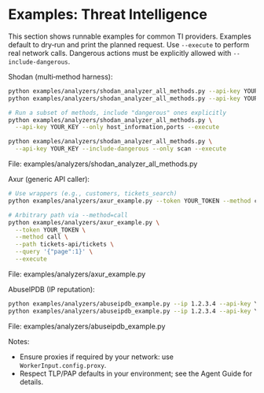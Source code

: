 # Examples: Threat Intelligence

This section shows runnable examples for common TI providers. Examples default to dry‑run and
print the planned request. Use `--execute` to perform real network calls. Dangerous actions
must be explicitly allowed with `--include-dangerous`.

Shodan (multi‑method harness):

```bash
python examples/analyzers/shodan_analyzer_all_methods.py --api-key YOUR_KEY           # plan only
python examples/analyzers/shodan_analyzer_all_methods.py --api-key YOUR_KEY --execute  # perform calls

# Run a subset of methods, include "dangerous" ones explicitly
python examples/analyzers/shodan_analyzer_all_methods.py \
  --api-key YOUR_KEY --only host_information,ports --execute

python examples/analyzers/shodan_analyzer_all_methods.py \
  --api-key YOUR_KEY --include-dangerous --only scan --execute
```

File: examples/analyzers/shodan_analyzer_all_methods.py

Axur (generic API caller):

```bash
# Use wrappers (e.g., customers, tickets_search)
python examples/analyzers/axur_example.py --token YOUR_TOKEN --method customers

# Arbitrary path via --method=call
python examples/analyzers/axur_example.py \
  --token YOUR_TOKEN \
  --method call \
  --path tickets-api/tickets \
  --query '{"page":1}' \
  --execute
```

File: examples/analyzers/axur_example.py

AbuseIPDB (IP reputation):

```bash
python examples/analyzers/abuseipdb_example.py --ip 1.2.3.4 --api-key YOUR_KEY           # plan only
python examples/analyzers/abuseipdb_example.py --ip 1.2.3.4 --api-key YOUR_KEY --execute  # perform call
```

File: examples/analyzers/abuseipdb_example.py

Notes:

- Ensure proxies if required by your network: use `WorkerInput.config.proxy`.
- Respect TLP/PAP defaults in your environment; see the Agent Guide for details.
